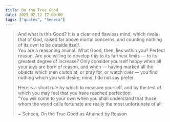 ```yaml
---
title: On the True Good
date: 2025-02-12 17:00:00
tags: ["quotes", "Seneca"]
---
```


> And what is this Good? It is a clear and flawless mind, which rivals that of God, raised far above mortal concerns, and counting nothing of its own to be outside itself.   
> You are a reasoning animal. What Good, then, lies within you? Perfect reason. Are you willing to develop this to its farthest limits — to its greatest degree of increase? Only consider yourself happy when all your joys are born of reason, and when — having marked all the objects which men clutch at, or pray for, or watch over — you find nothing which you will desire; mind, I do not say prefer.   
> 
> Here is a short rule by which to measure yourself, and by the test of which you may feel that you have reached perfection:  
> "You will come to your own when you shall understand that those whom the world calls fortunate are really the most unfortunate of all.
>
> ~ Seneca, On the True Good as Attained by Reason
